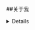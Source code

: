 ##关于我

<details>

## 序言 ##
大家好啊，在下JiaSswee，~~一只出生15年了的小萌新~~，作为家里的长子，刚出生的时候肯定是要被娇惯的，~~(没错这也是我现在在体育方面不行的原因)~~，听我妈妈说。。。我还没会爬的就会走了，所以各位能不能别再随随便便让我爬了好伐?我真的没爬过哦。




## 正文 ##

 - **幼儿园**

在幼儿园的时候，我刚开始是在县托上的，~~后来被一个小女孩老是欺负，还把我欺负哭了~~，啊啊啊啊啊啊，太丢脸了（淦），就转到商托了……然后就度过了三年。。。。。
多的记不清了，就写到这里了。咻咻咻~
 

 - **小学**

这个我得好好写写了，在小学入学的几天，我特别爱玩，有一次上语文课的时候我直接在操场玩了一节课，~~幸好语文老师也没找我~~，感觉那时候好天真啊，啥也不懂233333

二年级的记忆不多，就记得老教学楼拆了，搬到了别的教学楼，其实我还挺怀念那座老教学楼的。虽然只呆了一年。
剩下的记忆也很零散。。。略过吧

六年级的时候，要迎接小升初，学习压力逐渐上去了，也就是在这个时候，我了解到了墙外的世界，开始尝试使用gms，以及接触到了[酷安][1]（但是我正式入安是差不多是在去年这个时候），然后每天下午作业都会很多，但是课间我仍然会约上几个同学出去玩，犹记得当初最喜欢玩的游戏还是小刀，现在感觉好幼稚啊哈哈哈哈哈哈哈，然后每天晚上写完作业仍旧会去搜集搞机资源，（当时用的还是Android4.4），玛卡巴卡。。
记得当时每天小升初模拟题都很难，一度让我以为我会考很差。。。但是真的到了考场里，我发现，这题是考智障的嘛?（我真的不是奥斯卡影帝啊啊啊啊啊啊[@小张哎哎][2]）
然后小学就这样过去了，嗯，也没有搞事情，我真是个听话的好孩子

 - **初中**

玛卡巴卡，这个可就有的写了，刚刚进入初一的时候，嗯，传承小学优良传统，是个好孩子，就连领水卡都要说谢谢，这点当时被老班往死里夸啊。。。。哦对了，小升初我貌似在班里是三四名?现在我都不敢想我能进前五（我真的不是奥斯卡影帝啊啊啊啊啊啊），初一我是真的很认真在学习啊，唉。。。。。
~~当时觉得d某挺好看的，但是最后也没有追到（毕竟当时13年直男癌了。。。。。）~~
当时第一个认识的就是哲，当时觉得他人挺好的，就是喜欢追妹子罢了，甚至当时还和他一起去找妹子（现在特后悔啊啊啊啊啊啊，~~为啥当时不学学他~~，呸，我才没有）
下学期换了英语老师，这个我得好好吐槽一下。。。
给我们发听力资料，你特么发个3kb的.ink啥意思?你要是直接放到云端驱动器发快捷方式也行啊，你文件在你电脑上，让我们把你电脑也搬回家?zz吧，无语
然后字母稍微不好看就重写，你他妈真是人才。。。自己有强迫症就去治，折磨学生有病?
最后貌似还去道法组了?真是啥都会呗?能死了。。。。估计background比天都大嘞，还说之前sina找她她都不去。。。仙死。。。

初二的时候，换了个生物老师，讲课挺好的，我生物成绩也从50直逼90+（尽管会考只有80，23333333……），要是能一直教我就好了，阿巴巴。。
然后初二下学期，换了个音乐老师，真是素养"高"啊？( •̥́ ˍ •̀ू )，句句自己怎么怎么好，你们都是智障脑残。hhhhhc，mmp。
不过初二，我妈也放心让我自己回家了（早就该了，哼），然后也就是在这段时间对小张逐渐熟悉了起来，也逐渐了解到了班里的一些事情（开始了解人间烟火了哦）
然后下学期网课，真的就是非常浪啊，网课打开，睡觉，玩，吃东西，聊天，除了听课啥都干（2333333）然后还和潘哥一起搞事情，当时真是快乐啊，和小张的火花也一直养了很长时间的，字母也点亮了好多好多
随着假期不断延长，很无聊，就开了绿钻听歌，也开始有点想开学了
哦对了，也就是在这个时候我对哲的印象开始改变的……
开学后，我的成绩还算可以吧（主要是整体都下滑了。。。。）

到了初三，估计也都放开了吧，我也逐渐了解了一些同学，比如富二代欧皇磊子哥（欧鳇寿命极短，嘿嘿嘿），涩批头子健健，涩批二号张淑贤，呆萌可爱的九文鱼，以及除了身高别的都在线的小张同学（滑稽，哎嘿，我闪，打不到打不到），还有杜厉害姐姐，颜值一直在线的王菲仙女，感觉挺快乐的呀~
然后老班也开始动不动就布置一大堆作业（我觉得她自己都不知道自己布置了啥作业，因为她经常布置重复的作业），还有，他居然说哲是正 能 量 标兵……233333，我对此表示呵呵。
不过和哲在一起聊天确实很开心。。。就这样吧

初三化学是真的难（搞不明白为啥都说简单），相比物理，化学才是真的难好吧。。。。。
233333其实差不多啦。。。。
老班把我调到志愿证旁边，还要用潘光辉坐到走廊另一侧。。。她不知道哲和潘都比我能撩的吗?
莫名其妙。。。。。。。
哲特么还起哄。。。。。老班这样认为不还是他私底下和老班瞎说了啥。。。。
真的正能量标兵啊……（对老来说确实是。。。。）

## 末言 ##
也快中考了，祝我好运吧，毕竟我现在考试都是看运气的。。。。。
阿巴阿巴。。。。
先这样吧，剩下的再写一篇博文
SEND~

<iframe frameborder="no" border="0" marginwidth="0" marginheight="0" width=330 height=86 src="//music.163.com/outchain/player?type=2&id=1816940515&auto=0&height=66"></iframe>



  [1]: https://coolapk.com
  [2]: https://weibo.com/u/7099571392
  
  </details>
